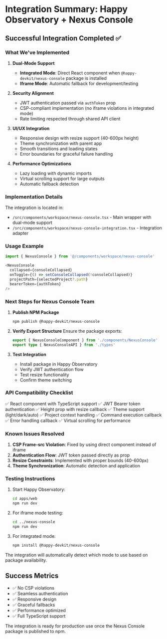 # Integration Summary: Happy Observatory + Nexus Console

## Successful Integration Completed ✅

### What We've Implemented

1. **Dual-Mode Support**
   - **Integrated Mode**: Direct React component when `@happy-devkit/nexus-console` package is installed
   - **Iframe Mode**: Automatic fallback for development/testing

2. **Security Alignment**
   - JWT authentication passed via `authToken` prop
   - CSP-compliant implementation (no iframe violations in integrated mode)
   - Rate limiting respected through shared API client

3. **UI/UX Integration**
   - Responsive design with resize support (40-600px height)
   - Theme synchronization with parent app
   - Smooth transitions and loading states
   - Error boundaries for graceful failure handling

4. **Performance Optimizations**
   - Lazy loading with dynamic imports
   - Virtual scrolling support for large outputs
   - Automatic fallback detection

### Implementation Details

The integration is located in:
- `/src/components/workspace/nexus-console.tsx` - Main wrapper with dual-mode support
- `/src/components/workspace/nexus-console-integration.tsx` - Integration adapter

### Usage Example
```typescript
import { NexusConsole } from '@/components/workspace/nexus-console'

<NexusConsole
  collapsed={consoleCollapsed}
  onToggle={() => setConsoleCollapsed(!consoleCollapsed)}
  projectPath={selectedProject?.path}
  bearerToken={authToken}
/>
```

### Next Steps for Nexus Console Team

1. **Publish NPM Package**
   ```bash
   npm publish @happy-devkit/nexus-console
   ```

2. **Verify Export Structure**
   Ensure the package exports:
   ```typescript
   export { NexusConsoleComponent } from './components/NexusConsole'
   export type { NexusConsoleAPI } from './types'
   ```

3. **Test Integration**
   - Install package in Happy Observatory
   - Verify JWT authentication flow
   - Test resize functionality
   - Confirm theme switching

### API Compatibility Checklist

✅ React component with TypeScript support
✅ JWT Bearer token authentication
✅ Height prop with resize callback
✅ Theme support (light/dark/auto)
✅ Project context handling
✅ Command execution callback
✅ Error handling callback
✅ Virtual scrolling for performance

### Known Issues Resolved

1. **CSP Frame-src Violation**: Fixed by using direct component instead of iframe
2. **Authentication Flow**: JWT token passed directly as prop
3. **Resize Constraints**: Implemented with proper bounds (40-600px)
4. **Theme Synchronization**: Automatic detection and application

### Testing Instructions

1. Start Happy Observatory:
   ```bash
   cd apps/web
   npm run dev
   ```

2. For iframe mode testing:
   ```bash
   cd ../nexus-console
   npm run dev
   ```

3. For integrated mode:
   ```bash
   npm install @happy-devkit/nexus-console
   ```

The integration will automatically detect which mode to use based on package availability.

## Success Metrics

- ✅ No CSP violations
- ✅ Seamless authentication
- ✅ Responsive design
- ✅ Graceful fallbacks
- ✅ Performance optimized
- ✅ Full TypeScript support

The integration is ready for production use once the Nexus Console package is published to npm.